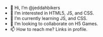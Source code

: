 - 👋 Hi, I’m @jeddahbikers
- 👀 I’m interested in HTML5, JS, and CSS.
- 🌱 I’m currently learning JS, and CSS.
- 💞️ I’m looking to collaborate on H5 Games.
- 📫 How to reach me? Links in profile.

<!---
jeddahbikers/jeddahbikers is a ✨ special ✨ repository because its `README.md` (this file) appears on your GitHub profile.
You can click the Preview link to take a look at your changes.
--->
